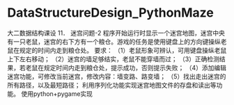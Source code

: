 # DataStructureDesign_PythonMaze
大二数据结构课设
11．  迷宫问题-2
程序开始运行时显示一个迷宫地图，迷宫中央有一只老鼠，迷宫的右下方有一个粮仓。游戏的任务是使用键盘上的方向键操纵老鼠在规定的时间内走到粮仓处。
要求：
（1）老鼠形象可辨认，可用键盘操纵老鼠上下左右移动；
（2）迷宫的墙足够结实，老鼠不能穿墙而过；
（3）正确检测结果，若老鼠在规定时间内走到粮仓处，提示成功，否则提示失败；
（4）添加编辑迷宫功能，可修改当前迷宫，修改内容：墙变路、路变墙；
（5）找出走出迷宫的所有路径，以及最短路径；
 利用序列化功能实现迷宫地图文件的存盘和读出等功能。
使用python+pygame实现
